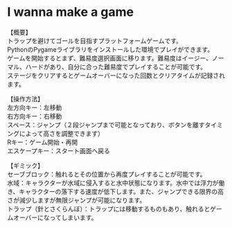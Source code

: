 # I wanna make a game
【概要】  
トラップを避けてゴールを目指すプラットフォームゲームです。  
PythonのPygameライブラリをインストールした環境でプレイができます。   
ゲームを開始するとまず、難易度選択画面に移ります。難易度はイージー、ノーマル、ハードがあり、自分に合った難易度でプレイすることが可能です。  
ステージをクリアするとゲームオーバーになった回数とクリアタイムが記録されます。

【操作方法】  
左方向キー：左移動  
右方向キー：右移動  
スペース：ジャンプ（２段ジャンプまで可能となっており、ボタンを離すタイミングによって高さを調整できます）  
Rキー：ゲーム開始・再開  
エスケープキー：スタート画面へ戻る    

【ギミック】  
セーブブロック：触れるとその位置から再度プレイすることが可能です。  
水域：キャラクターが水域に侵入すると水中状態になります。水中では浮力が働き、キャラクターの落下する速度が低下します。また、ジャンプできる限界の高さが減少しますが無限ジャンプが可能になります。  
トラップ（針とさくらんぼ）：トラップには移動するものもあり、触れるとゲームオーバーになってしまいます。
